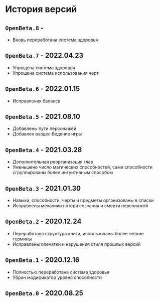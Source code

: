 # История версий

## `OpenBeta.8` - 

- Вновь переработана система здоровья

## `OpenBeta.7` - 2022.04.23

- Упрощена система здоровья
- Упрощена система использования черт

## `OpenBeta.6` - 2022.01.15

- Исправления баланса

## `OpenBeta.5` - 2021.08.10

- Добавлены пути персонажей
- Добавлен раздел Ведение игры

## `OpenBeta.4` - 2021.03.28

- Дополнительная реорганизация глав
- Уменьшено число магических способностей, сами способности сгруппированы более интуитивным способом

## `OpenBeta.3` - 2021.01.30

- Навыки, способности, черты и предметы организованы в списки
- Исправлены механики потери сознания и смерти персонажей

## `OpenBeta.2` - 2020.12.24

- Переработана структура книги, использованы более четкие термины
- Исправлены опечатки и нарушения стиля прошлых версий

## `OpenBeta.1` - 2020.12.16

- Полностью переработана система здоровья
- Убран модификатор уровня способности

## `OpenBeta.0` - 2020.08.25
